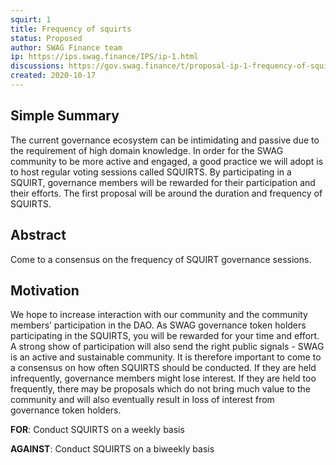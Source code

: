 ```yaml
---
squirt: 1
title: Frequency of squirts
status: Proposed
author: SWAG Finance team
ip: https://ips.swag.finance/IPS/ip-1.html
discussions: https://gov.swag.finance/t/proposal-ip-1-frequency-of-squirts/32
created: 2020-10-17
---
```


## Simple Summary

The current governance ecosystem can be intimidating and passive due to the requirement of high domain knowledge. In order for the SWAG community to be more active and engaged, a good practice we will adopt is to host regular voting sessions called SQUIRTS. By participating in a SQUIRT, governance members will be rewarded for their participation and their efforts. The first proposal will be around the duration and frequency of SQUIRTS.

## Abstract
Come to a consensus on the frequency of SQUIRT governance sessions.

## Motivation
We hope to increase interaction with our community and the community members’ participation in the DAO. As SWAG governance token holders participating in the SQUIRTS, you will be rewarded for your time and effort. A strong show of participation will also send the right public signals - SWAG is an active and sustainable community.
It is therefore important to come to a consensus on how often SQUIRTS should be conducted. If they are held infrequently, governance members might lose interest. If they are held too frequently, there may be proposals which do not bring much value to the community and will also eventually result in loss of interest from governance token holders. 


**FOR**: Conduct SQUIRTS on a weekly basis

**AGAINST**: Conduct SQUIRTS on a biweekly basis
